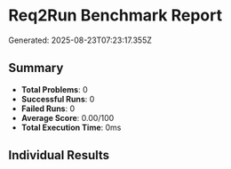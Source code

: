 # Req2Run Benchmark Report

Generated: 2025-08-23T07:23:17.355Z

## Summary
- **Total Problems**: 0
- **Successful Runs**: 0
- **Failed Runs**: 0
- **Average Score**: 0.00/100
- **Total Execution Time**: 0ms

## Individual Results

